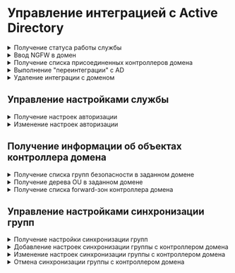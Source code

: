 # Управление интеграцией с Active Directory

<details>
<summary>Получение статуса работы службы</summary>

```
GET /ad_backend/status
```

**Ответ на успешный запрос:**

```
{
    "msg": ["string"] (Список ошибок)
}
```

Возможные ошибки:

* **no_license** - Лицензия отсутствует | License is not available

</details>

<details>
<summary>Ввод NGFW в домен</summary>

```
POST /ad_backend/domains
```

**Json-тело запроса:**

```
{
    "name": "string", 
    "computer_name": "string",
    "dns_ips": ["string"],
    "user": "string",
    "password": "string",
    "ldap_paths": ["string"]
}
```

* `"name"` - имя домена;
* `"computer_name"` -имя компьютера (NGFW) в домене;
* `"dns_ips"` - список IP-адресов контроллеров домена;
* `"user"` - имя пользователя, имеющего права на ввод компьютера в домен;
* `"password"` - пароль пользователя `user`;
* `"ldap_paths"` - список LDAP-путей, по которым будет происходит поиск групп безопасности. Максимум 10 путей, максимальная длина строки - 1024 символа. Если при интеграции передать пустой список, то поиск групп безопасности будет производиться по всему лесу доменов. Если указаны конкретные LDAP-пути, импорт прочих пользователей и групп безопасности будет невозможен.

Ответ: 200 OK

</details>

<details>
<summary>Получение списка присоединенных контроллеров домена</summary>

```
GET /ad_backend/domains
```

**Ответ на успешный запрос:**

```
[
    {
        "name": "string",  
        "computer_name": "string",
        "dns_ips": ["string"], 
        "ldap_paths": ["string"],
    },
    ...
]
```

</details>

<details>
<summary>Выполнение "переинтеграции" с AD</summary>

```
PUT /ad_backend/domains/<domain_name>
```

**Json-тело запроса:**

```
{
    "computer_name": "string",
    "user": "string",
    "password": "string",
    "ldap_paths": ["string"]
}
```

Ответ: 200 OK

</details>

<details>
<summary>Удаление интеграции с доменом</summary>

```
DELETE /ad_backend/domains/<domain_name>
```

Ответ: 200 OK

При выводе NGFW из домена удаляются все настройки интеграции с контроллером доменом, а
так же все настройки синхронизируемых групп. При этом сами
группы и пользователи в них становятся локальными.

Удаление созданного для NGFW компьютера в AD не производится.

</details>

## Управление настройками службы

<details>
<summary>Получение настроек авторизации</summary>

```
GET /ad_backend/settings
```

**Ответ на успешный запрос:**

```
{
    "authorization_by_logs": boolean (Включена/выключена авторизация по логам AD)
}
```

</details>

<details>
<summary>Изменение настроек авторизации</summary>

```
PUT /ad_backend/settings
```

**Json-тело запроса:**

```
{
    "authorization_by_logs": boolean
}
```

Ответ: 200 OK

</details>

## Получение информации об объектах контроллера домена

<details>
<summary>Получение списка групп безопасности в заданном домене</summary>

```
GET /ad_backend/domains/<domain_name>/security_groups
```

**Ответ на успешный запрос:**

```
[
    {
        "name": "string",
        "guid": "string"
    }
]
```

* `"name"` - отображаемое имя группы безопасности;
* `"guid"` - objectGUID группы безопасности.

</details>

<details>
<summary>Получение дерева OU в заданном домене</summary>

```
GET /ad_backend/domains/<domain_name>/tree
```

**Ответ на успешный запрос:**

```
[
    {
        "name": "string",
        "guid": "string",
        "parent_guid": "string" | null
    }
]
```

* `"name"` - отображаемое имя группы;
* `"guid"` - objectGUID группы;
* `"parent_guid"` - objectGUID родительской группы.

Дерево представлено в виде линейного списка со всеми узлами. У каждого узла
есть его guid и guid родителя.

</details>

<details>
<summary>Получение списка forward-зон контроллера домена</summary>

```
GET /ad_backend/forward_zones
```

**Ответ на успешный запрос:**

```
[
    {
        "id":  "string",
        "name": "string",
        "servers": ["string"],
        "enabled": true,
        "comment": "string"
    },
    ...
]
```

* `"id"` - уникальное название зоны;
* `"name"` - название зоны;
* `"servers"` - список IP-адресов DNS-серверов;
* `"enabled"` - включена/выключена зона;
* `"comment"` - комментарий (может быть пустым).

</details>

## Управление настройками синхронизации групп

<details>
<summary>Получение настройки синхронизации групп</summary> OK

```
GET /ad_backend/group_settings
```

**Ответ на успешный запрос:**

```
[
  {
    "id": "int",
    "group_id": "int",
    "search_filter": "string",
    "object_guid": "string",
    "domain_name": "string",
    "sync_type": "ldap" | "security"
  },
  ...
]
```

* `"id"` - ID записи синхронизации;
* `"group_id"` - id группы NGFW;
* `"search_filter"` - фильтр поиска в домене;
* `"object_guid"` - objectGUID группы из AD, с которой выполняется синхронизация;
* `"domain_name"` - имя домена, с которым выполняется синхронизация;
* `"sync_type"` - `"security"`, если группа синхронизируется с группой безопасности, `"ldap"` - если группа синхронизируется с OU.

</details>

<details>
<summary>Добавление настроек синхронизации группы с контроллером домена</summary>

Группа безопасности импортируется как плоский список пользователей без
сохранения древовидной структуры AD. Синхронизация с OU сохраняет древовидную структуру пользователей.

Если группа была локальной, а после этого запроса - синхронизируемой, то все ее
текущие потомки считаются импортированными из AD. Если в домене таких
пользователей нет, то они при первой же синхронизации будут перемещены в
корзину.

```
POST /ad_backend/group_settings
```

**Json-тело запроса:**

```
{
    "search_filter": "string",
    "object_guid": "string",
    "group_id": int,
    "domain_name": "string",
    "sync_type": "ldap" | "security"
  }
```

**Ответ на успешный запрос:**

```
{
    "id": "sync_record_id"
}
```

</details>

<details>
<summary>Изменение настроек синхронизации группы с контроллером домена</summary>

Группа безопасности импортируется как плоский список пользователей без
сохранения древовидной структуры AD. Синхронизация с OU сохраняет древовидную структуру пользователей.

```
PUT /ad_backend/group_settings/<id записи синхронизации>
```

**Json-тело запроса:**

```
{
    "search_filter": "string",
    "object_guid": "string",
    "domain_name": "string",
    "group_id": int,
    "sync_type": "ldap" | "security"
  }
```

Ответ: 200 ОК

</details>

<details>
<summary>Отмена синхронизации группы с контроллером домена</summary>

После отмены синхронизации группы с доменом все ее потомки считаются
локальными. Для авторизации таких пользователей нужно либо ставить тип
авторизации "по IP", либо менять всем пароли.

```
DELETE /ad_backend/group_settings/<id группы NGFW>
```

Ответ: 200 ОК

</details>